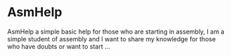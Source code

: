 # AsmHelp
AsmHelp a simple basic help for those who are starting in assembly, I am a simple student of assembly and I want to share my knowledge for those who have doubts or want to start ... 
